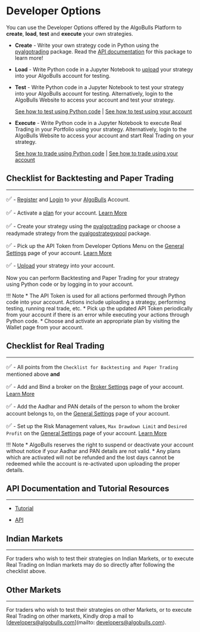 # Developer Options

You can use the Developer Options offered by the AlgoBulls Platform to **create**, **load**, **test** and **execute** your own strategies.

* **Create** - Write your own strategy code in Python using the [pyalgotrading](https://github.com/algobulls/pyalgotrading/) package. Read the [API documentation](https://algobulls.github.io/pyalgotrading/) for this package to learn more!

* **Load** - Write Python code in a Jupyter Notebook to [upload](https://algobulls.github.io/pyalgotrading/upload/) your strategy into your AlgoBulls account for testing.

* **Test** - Write Python code in a Jupyter Notebook to test your strategy into your AlgoBulls account for testing. Alternatively, login to the AlgoBulls Website to access your account and test your strategy.

    [See how to test using Python code](https://algobulls.github.io/pyalgotrading/testing/) | [See how to test using your account](member/paperback.md)

* **Execute** - Write Python code in a Jupyter Notebook to execute Real Trading in your Portfolio using your strategy. Alternatively, login to the AlgoBulls Website to access your account and start Real Trading on your strategy.

    [See how to trade using Python code](https://algobulls.github.io/pyalgotrading/testing/) | [See how to trade using your account](member/My-Portfolio.md)

## Checklist for Backtesting and Paper Trading
---

<font size=4>✅</font> - [Register](https://app.algobulls.com/user/register) and [Login](https://app.algobulls.com/user/login) to your [AlgoBulls](https://www.algobulls.com/) Account.

<font size=4>✅</font> - Activate a [plan](https://app.algobulls.com/wallet) for your account. [Learn More](member/wallet.md)

<font size=4>✅</font> - Create your strategy using the [pyalgotrading](https://github.com/algobulls/pyalgotrading/) package or choose a readymade strategy from the [pyalgostrategypool](https://github.com/algobulls/pyalgostrategypool) package.

<font size=4>✅</font> - Pick up the API Token from Developer Options Menu on the [General Settings](https://app.algobulls.com/account/settings) page of your account. [Learn More](member/settings.md)

<font size=4>✅</font> - [Upload](https://algobulls.github.io/pyalgotrading/upload/) your strategy into your account.

Now you can perform Backtesting and Paper Trading for your strategy using Python code or by logging in to your account.

!!! Note
    * The API Token is used for all actions performed through Python code into your account. Actions include uploading a strategy, performing testing, running real trade, etc.
    * Pick up the updated API Token periodically from your account if there is an error while executing your actions through Python code. 
    * Choose and activate an appropriate plan by visiting the Wallet page from your account. 

## Checklist for Real Trading
---

<font size=4>✅</font> - All points from the `Checklist for Backtesting and Paper Trading` mentioned above **and**

<font size=4>✅</font> - Add and Bind a broker on the [Broker Settings](https://app.algobulls.com/account/broking) page of your account. [Learn More](/member/Settings/broking-settings)

<font size=4>✅</font> - Add the Aadhar and PAN details of the person to whom the broker account belongs to, on the [General Settings](https://app.algobulls.com/account/settings) page of your account.

<font size=4>✅</font> - Set up the Risk Management values, `Max Drawdown Limit` and `Desired Profit` on the [General Settings](https://app.algobulls.com/account/settings) page of your account. [Learn More](/member/Settings/general-settings/#risk-management)

!!! Note
    * AlgoBulls reserves the right to suspend or deactivate your account without notice if your Aadhar and PAN details are not valid.
    * Any plans which are activated will not be refunded and the lost days cannot be redeemed while the account is re-activated upon uploading the proper details.

##  API Documentation and Tutorial Resources
---

   * [Tutorial](https://algobulls.github.io/pyalgotrading/introduction/)

   * [API](https://algobulls.github.io/pyalgotrading/package_algobulls/)
  
## Indian Markets
---

For traders who wish to test their strategies on Indian Markets, or to execute Real Trading on Indian markets may do so directly after following the checklist above.

## Other Markets
---

For traders who wish to test their strategies on other Markets, or to execute Real Trading on other markets, Kindly drop a mail to [developers@algobulls.com](mailto: developers@algobulls.com).